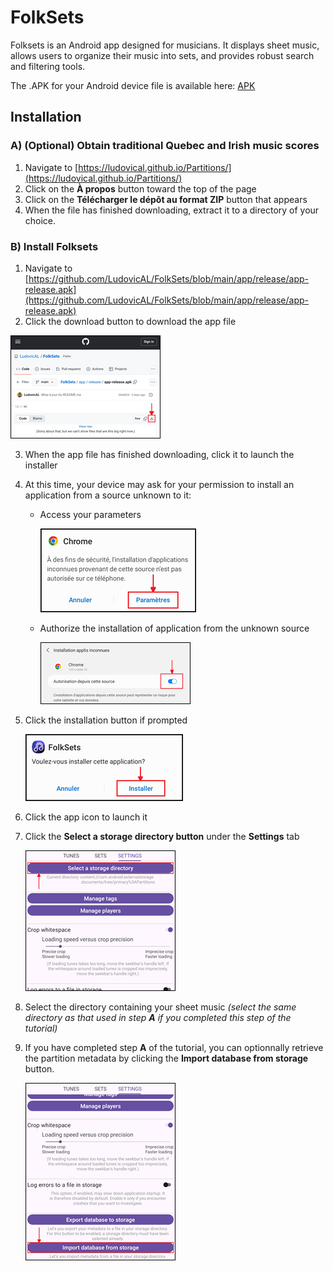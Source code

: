 # FolkSets

Folksets is an Android app designed for musicians. It displays sheet music, allows users to organize their music into sets, and provides robust search and filtering tools.

The .APK for your Android device file is available here: [APK](https://github.com/LudovicAL/FolkSets/blob/main/app/release/app-release.apk)

## Installation

### A) (Optional) Obtain traditional Quebec and Irish music scores

   1. Navigate to [https://ludovical.github.io/Partitions/](https://ludovical.github.io/Partitions/)
   2. Click on the **À propos** button toward the top of the page
   3. Click on the **Télécharger le dépôt au format ZIP** button that appears
   4. When the file has finished downloading, extract it to a directory of your choice.

### B) Install Folksets

   1. Navigate to [https://github.com/LudovicAL/FolkSets/blob/main/app/release/app-release.apk](https://github.com/LudovicAL/FolkSets/blob/main/app/release/app-release.apk)
   2. Click the download button to download the app file
   
   [![Click the download button](/assets/miniatures/download_button.png)](/assets/download_button.png)
   
   3. When the app file has finished downloading, click it to launch the installer
   4. At this time, your device may ask for your permission to install an application from a source unknown to it:
   
      * Access your parameters
      
         [![Access your parameters](/assets/miniatures/access_parameters.png)](/assets/access_parameters.png)
         
      * Authorize the installation of application from the unknown source
      
         [![Authorize the installation](/assets/miniatures/authorize_installation.png)](/assets/authorize_installation.png)
         
   5. Click the installation button if prompted
   
      [![Click the installation button](/assets/miniatures/installation_button.png)](/assets/installation_button.png)
      
   6. Click the app icon to launch it
   7. Click the **Select a storage directory button** under the **Settings** tab
   
      [![Click the Select a storage directory button](/assets/miniatures/select_storage_directory_button.png)](/assets/select_storage_directory_button.png)
      
   8. Select the directory containing your sheet music *(select the same directory as that used in step **A** if you completed this step of the tutorial)*
   9. If you have completed step **A** of the tutorial, you can optionnally retrieve the partition metadata by clicking the **Import database from storage** button.
   
      [![Click the Import database from storage button](/assets/miniatures/import_database_button.png)](/assets/import_database_button.png)

